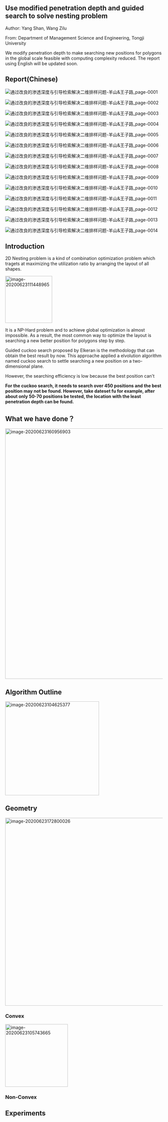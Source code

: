 ## Use modified penetration depth and guided search to solve nesting problem 

Author: Yang Shan, Wang Zilu 

From: Department of Management Science and Engineering, Tongji University

We modify penetration depth to make searching new positions for polygons in the global scale feasible with computing complexity reduced. The report using English will be updated soon.

## Report(Chinese)

![通过改良的渗透深度与引导检索解决二维排样问题-羊山&王子路_page-0001](img/通过改良的渗透深度与引导检索解决二维排样问题-羊山&王子路_page-0001.jpg)

![通过改良的渗透深度与引导检索解决二维排样问题-羊山&王子路_page-0002](img/通过改良的渗透深度与引导检索解决二维排样问题-羊山&王子路_page-0002.jpg)

![通过改良的渗透深度与引导检索解决二维排样问题-羊山&王子路_page-0003](img/通过改良的渗透深度与引导检索解决二维排样问题-羊山&王子路_page-0003.jpg)

![通过改良的渗透深度与引导检索解决二维排样问题-羊山&王子路_page-0004](img/通过改良的渗透深度与引导检索解决二维排样问题-羊山&王子路_page-0004.jpg)

![通过改良的渗透深度与引导检索解决二维排样问题-羊山&王子路_page-0005](img/通过改良的渗透深度与引导检索解决二维排样问题-羊山&王子路_page-0005.jpg)

![通过改良的渗透深度与引导检索解决二维排样问题-羊山&王子路_page-0006](img/通过改良的渗透深度与引导检索解决二维排样问题-羊山&王子路_page-0006.jpg)

![通过改良的渗透深度与引导检索解决二维排样问题-羊山&王子路_page-0007](img/通过改良的渗透深度与引导检索解决二维排样问题-羊山&王子路_page-0007.jpg)

![通过改良的渗透深度与引导检索解决二维排样问题-羊山&王子路_page-0008](img/通过改良的渗透深度与引导检索解决二维排样问题-羊山&王子路_page-0008.jpg)

![通过改良的渗透深度与引导检索解决二维排样问题-羊山&王子路_page-0009](img/通过改良的渗透深度与引导检索解决二维排样问题-羊山&王子路_page-0009.jpg)

![通过改良的渗透深度与引导检索解决二维排样问题-羊山&王子路_page-0010](img/通过改良的渗透深度与引导检索解决二维排样问题-羊山&王子路_page-0010.jpg)

![通过改良的渗透深度与引导检索解决二维排样问题-羊山&王子路_page-0011](img/通过改良的渗透深度与引导检索解决二维排样问题-羊山&王子路_page-0011.jpg)

![通过改良的渗透深度与引导检索解决二维排样问题-羊山&王子路_page-0012](img/通过改良的渗透深度与引导检索解决二维排样问题-羊山&王子路_page-0012.jpg)

![通过改良的渗透深度与引导检索解决二维排样问题-羊山&王子路_page-0013](img/通过改良的渗透深度与引导检索解决二维排样问题-羊山&王子路_page-0013.jpg)

![通过改良的渗透深度与引导检索解决二维排样问题-羊山&王子路_page-0014](img/通过改良的渗透深度与引导检索解决二维排样问题-羊山&王子路_page-0014.jpg)



## Introduction

2D Nesting problem is a kind of combination optimization problem which tragets at maximizing the utilization ratio by arranging the layout of all shapes. 

<img src="img/image-20200623111448965.png" alt="image-20200623111448965" height="150px" />

It is a NP-Hard problem and to achieve global optimization is almost impossible. As a result, the most common way to optimize the layout is searching a new better position for polygons step by step.

Guided cuckoo search proposed by Elkeran is the methodology that can obtain the best result by now. This approache applied a elvolution algorithm named cuckoo search to settle searching a new position on a two-dimensional plane. 

However, the searching efficiency is low because the best position can't 



**For the cuckoo search, it needs to search over 450 positions and the best position may not be found. However, take dateset fu for example, after about only 50-70 positions be tested, the location with the least penetration depth can be found.**



## What we have done？ 

<img src="img/image-20200623160956903.png" alt="image-20200623160956903" width="800px" />

## Algorithm Outline

<img src="img/image-20200623104625377.png" alt="image-20200623104625377" height="300px" />





## Geometry

<img src="img/image-20200623172800026.png" alt="image-20200623172800026" width="600px" />



### Convex



<img src="img/image-20200623105743665.png" alt="image-20200623105743665" height="200px" />

### Non-Convex





## Experiments



